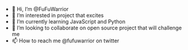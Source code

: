 - 👋 Hi, I’m @FuFuWarrior
- 👀 I’m interested in project that excites
- 🌱 I’m currently learning JavaScript and Python
- 💞️ I’m looking to collaborate on open source project that will challenge me
- 📫 How to reach me @fufuwarrior on twitter

<!---
FuFuWarrior/FuFuWarrior is a ✨ special ✨ repository because its `README.md` (this file) appears on your GitHub profile.
You can click the Preview link to take a look at your changes.
--->
